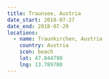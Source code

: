 ```yaml
---
title: Traunsee, Austria
date_start: 2018-07-27
date_end: 2018-07-29
locations:
  - name: Traunkirchen, Austria
    country: Austria
    icon: beach
    lat: 47.844790
    lng: 13.789780
---
```

